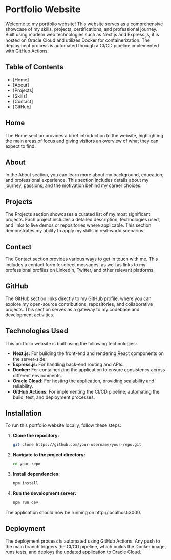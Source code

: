 # Portfolio Website

Welcome to my portfolio website! This website serves as a comprehensive showcase of my skills, projects, certifications, and professional journey. Built using modern web technologies such as Next.js and Express.js, it is hosted on Oracle Cloud and utilizes Docker for containerization. The deployment process is automated through a CI/CD pipeline implemented with GitHub Actions.

## Table of Contents

- [Home]
- [About]
- [Projects]
- [Skills]
- [Contact]
- [GitHub]

## Home

The Home section provides a brief introduction to the website, highlighting the main areas of focus and giving visitors an overview of what they can expect to find.

## About

In the About section, you can learn more about my background, education, and professional experience. This section includes details about my journey, passions, and the motivation behind my career choices.

## Projects

The Projects section showcases a curated list of my most significant projects. Each project includes a detailed description, technologies used, and links to live demos or repositories where applicable. This section demonstrates my ability to apply my skills in real-world scenarios.

## Contact

The Contact section provides various ways to get in touch with me. This includes a contact form for direct messages, as well as links to my professional profiles on LinkedIn, Twitter, and other relevant platforms.

## GitHub

The GitHub section links directly to my GitHub profile, where you can explore my open-source contributions, repositories, and collaborative projects. This section serves as a gateway to my codebase and development activities.

## Technologies Used

This portfolio website is built using the following technologies:

- **Next.js:** For building the front-end and rendering React components on the server-side.
- **Express.js:** For handling back-end routing and APIs.
- **Docker:** For containerizing the application to ensure consistency across different environments.
- **Oracle Cloud:** For hosting the application, providing scalability and reliability.
- **GitHub Actions:** For implementing the CI/CD pipeline, automating the build, test, and deployment processes.

## Installation

To run this portfolio website locally, follow these steps:

1. **Clone the repository:**
   ```bash
   git clone https://github.com/your-username/your-repo.git
2. **Navigate to the project directory:**
   ```bash
   cd your-repo
   
3. **Install dependencies:**
   ```bash
   npm install
4. **Run the development server:**
   ```bash
   npm run dev

The application should now be running on http://localhost:3000.

## Deployment
The deployment process is automated using GitHub Actions. Any push to the main branch triggers the CI/CD pipeline, which builds the Docker image, runs tests, and deploys the updated application to Oracle Cloud.

